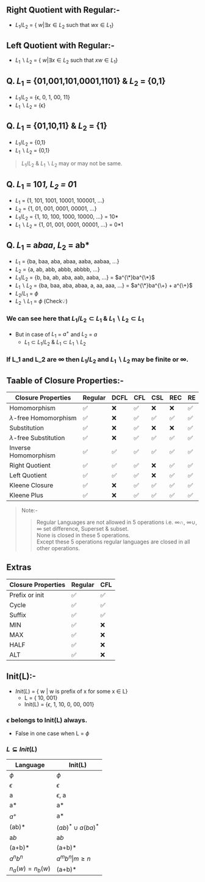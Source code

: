 ## Right Quotient with Regular:-
- $L_1/L_2$ = \{ $w | \exists x \in L_2$ such that $wx \in L_1$\}

## Left Quotient with Regular:-
- $L_1\backslash L_2$ = \{ $w | \exists x \in L_2$ such that $xw \in L_1$\}

## Q. $L_1$ = {01,001,101,0001,1101} & $L_2$ = {0,1}
- $L_1/L_2$ = {ϵ, 0, 1, 00, 11}
- $L_1\backslash L_2$ = {ϵ}

## Q. $L_1$ = {01,10,11} & $L_2$ = {1}
- $L_1/L_2$ = {0,1}
- $L_1\backslash L_2$ = {0,1}

> $L_1/L_2$ & $L_1\backslash L_2$ may or may not be same.

## Q. $L_1$ = 10*1, $L_2$ = 0*1
- $L_1$ = {1, 101, 1001, 10001, 100001, ...}
- $L_2$ = {1, 01, 001, 0001, 00001, ...}
- $L_1/L_2$ = {1, 10, 100, 1000, 10000, ...} = 10*
- $L_1\backslash L_2$ = {1, 01, 001, 0001, 00001, ...} = 0*1

## Q. $L_1$ = a*baa*, $L_2$ = ab*
- $L_1$ = {ba, baa, aba, abaa, aaba, aabaa, ...}
- $L_2$ = {a, ab, abb, abbb, abbbb, ...}
- $L_1/L_2$ = {b, ba, ab, aba, aab, aaba, ...} = $a^{\*}ba^{\*}$
- $L_1\backslash L_2$ = {ba, baa, aba, abaa, a, aa, aaa, ...} = $a^{\*}ba^{\+} + a^{\+}$
- $L_2/L_1$ = $\phi$
- $L_2\backslash L_1$ = $\phi$ (Check💡)

### We can see here that $L_1/L_2 \subset L_1$ & $L_1\backslash L_2 \subset L_1$
- But in case of $L_1$ = $a^+$ and $L_2$ = $a$
  - $L_1 \subset L_1/L_2$ & $L_1 \subset L_1\backslash L_2$

### If L_1 and L_2 are $\infty$ then $L_1/L_2$ and $L_1\backslash L_2$ may be finite or $\infty$.

## Taable of Closure Properties:-

| Closure Properties | Regular | DCFL | CFL | CSL | REC | RE |
| --- | --- | --- | --- | --- | --- | --- |
| Homomorphism | ✅ | ❌ | ✅ | ❌ | ❌ | ✅ |
| $\lambda$-free Homomorphism | ✅ | ❌ | ✅ | ✅ | ✅ | ✅ |
| Substitution | ✅ | ❌ | ✅ | ❌ | ❌ | ✅ |
| $\lambda$-free Substitution | ✅ | ❌ | ✅ | ✅ | ✅ | ✅ |
| Inverse Homomorphism | ✅ | ✅ | ✅ | ✅ | ✅ | ✅ |
| Right Quotient | ✅ | ✅ | ✅ | ❌ | ✅ | ✅ |
| Left Quotient | ✅ | ✅ | ✅ | ❌ | ✅ | ✅ |
| Kleene Closure | ✅ | ❌ | ✅ | ✅ | ✅ | ✅ |
| Kleene Plus | ✅ | ❌ | ✅ | ✅ | ✅ | ✅ |

> Note:-
>> Regular Languages are not allowed in 5 operations i.e. $\infty \cap$, $\infty \cup$, $\infty$ set difference, Superset & subset.  
>> None is closed in these 5 operations.  
>> Except these 5 operations regular languages are closed in all other operations.

## Extras
| Closure Properties | Regular | CFL | 
| --- | --- | --- |
| Prefix or init | ✅ | ✅ |
| Cycle | ✅ | ✅ |
| Suffix | ✅ | ✅ |
| MIN | ✅ | ❌ |
| MAX | ✅ | ❌ |
| HALF | ✅ | ❌ |
| ALT | ✅ | ❌ |

## Init(L):-
- $Init(L)$ = { w | w is prefix of x for some x $\in$ L}
  - L = { 10, 001}
  - Init(L) = {$\epsilon$, 1, 10, 0, 00, 001} 

### $\epsilon$ belongs to Init(L) always.
- False in one case when L = $\phi$
### $L \subseteq Init(L)$

| Language | Init(L) |
| --- | --- |
| $\phi$ | $\phi$ |
| $\epsilon$ | $\epsilon$ |
| a | $\epsilon$, a |
| a* | a* |
| $a^+$ | a* |
| (ab)* | $(ab)^* \cup a(ba)^*$ |
| a*b* | a*b* |
| (a+b)* | (a+b)* |
| $a^nb^n$ | $a^mb^n\|m\geq n$|
| $n_a(w) = n_b(w)$ | (a+b)* |
